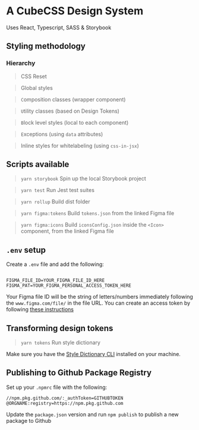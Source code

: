 # A CubeCSS Design System

Uses React, Typescript, SASS & Storybook

## Styling methodology

### Hierarchy

> CSS Reset

> Global styles

> `C`omposition classes (wrapper component)

> `U`tility classes (based on Design Tokens)

> `B`lock level styles (local to each component)

> `E`xceptions (using `data` attributes)

> Inline styles for whitelabeling (using `css-in-jsx`)

## Scripts available

> `yarn storybook` Spin up the local Storybook project

> `yarn test` Run Jest test suites

> `yarn rollup` Build dist folder

> `yarn figma:tokens` Build `tokens.json` from the linked Figma file

> `yarn figma:icons` Build `iconsConfig.json` inside the `<Icon>` component, from the linked Figma file

## `.env` setup

Create a `.env` file and add the following:

```

FIGMA_FILE_ID=YOUR_FIGMA_FILE_ID_HERE
FIGMA_PAT=YOUR_FIGMA_PERSONAL_ACCESS_TOKEN_HERE

```

Your Figma file ID will be the string of letters/numbers immediately following the `www.figma.com/file/` in the file URL.
You can create an access token by following [these instructions](https://www.figma.com/developers/api#access-tokens)

## Transforming design tokens

> `yarn tokens` Run style dictionary

Make sure you have the [Style Dictionary CLI](https://amzn.github.io/style-dictionary/#/quick_start?id=installation) installed on your machine.

## Publishing to Github Package Registry

Set up your `.npmrc` file with the following:

```
//npm.pkg.github.com/:_authToken=GITHUBTOKEN
@ORGNAME:registry=https://npm.pkg.github.com

```

Update the `package.json` version and run `npm publish` to publish a new package to Github
